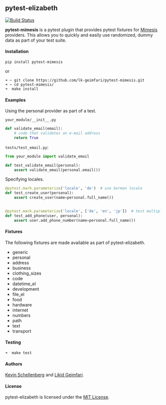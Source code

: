 ## pytest-elizabeth


[![Build Status](https://travis-ci.org/lk-geimfari/pytest-elizabeth.svg?branch=master)](https://travis-ci.org/lk-geimfari/pytest-elizabeth)

**pytest-mimesis** is a pytest plugin that provides pytest fixtures for [Mimesis](https://github.com/lk-geimfari/mimesis) providers.  This allows you to quickly and easily use randomized, dummy data as part of your test suite.


#### Installation

```
pip install pytest-mimesis
```

or 
```
➜ ~ git clone https://github.com/lk-geimfari/pytest-mimesis.git
➜ ~ cd pytest-mimesis/
➜  make install
```

#### Examples

Using the personal provider as part of a test.

`your_module/__init__.py`

```python
def validate_email(email):
    # code that validates an e-mail address
    return True
```

`tests/test_email.py`:

```python
from your_module import validate_email

def test_validate_email(personal):
    assert validate_email(personal.email())
```

Specifying locales.

```python
@pytest.mark.parameterize('locale', 'de')  # use German locale
def test_create_user(personal):
    assert create_user(name=personal.full_name())
    

@pytest.mark.parameterize('locale', ['de', 'en', 'jp'])  # test multiple locales
def test_add_phone(user, personal):
    assert user.add_phone_number(name=personal.full_name())
```

#### Fixtures

The following fixtures are made available as part of pytest-elizabeth.

* generic
* personal
* address
* business
* clothing_sizes
* code
* datetime_el
* development
* file_el
* food
* hardware
* internet
* numbers
* path
* text
* transport


#### Testing
```
➜  make test
```

#### Authors
[Kevin Schellenberg](https://github.com/wikkiewikkie) and [Likid Geimfari](https://github.com/lk-geimfari).


#### License

pytest-elizabeth is licensed under the [MIT License](https://github.com/lk-geimfari/pytest-elizabeth/blob/master/LICENSE).
